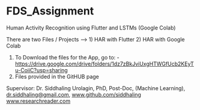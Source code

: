 # FDS_Assignment
Human Activity Recognition using Flutter and LSTMs (Google Colab)

There are two Files / Projects --> 1) HAR with Flutter 2) HAR with Google Colab
1) To Download the files for the App, go to: - https://drive.google.com/drive/folders/1dz7zBkJviUxgHTWGfUcb2KEyTu-CoiiC?usp=sharing
2) Files provided in the GitHUB page

Supervisor:
Dr. Siddhaling Urolagin,
PhD, Post-Doc, (Machine Learning),
dr.siddhaling@gmail.com,
www.github.com/siddhaling
www.researchreader.com
